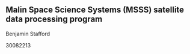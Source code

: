 **Malin Space Science Systems (MSSS) satellite data processing program**
-

Benjamin Stafford

30082213
